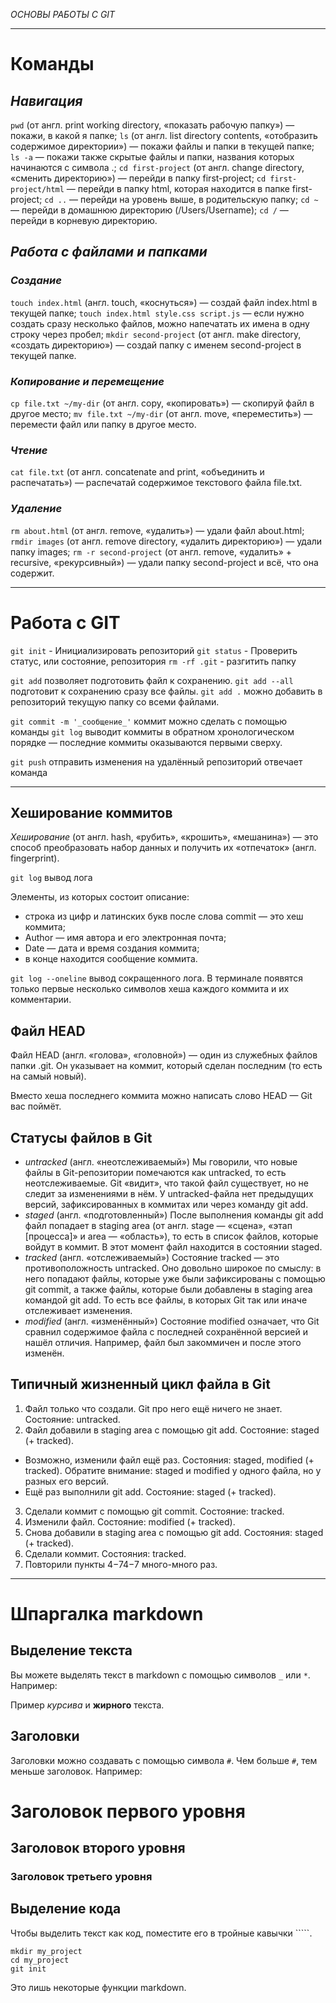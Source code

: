 *_ОСНОВЫ РАБОТЫ С GIT_*
____________________________________

# **Команды**

## _Навигация_

```pwd``` (от англ. print working directory, «показать рабочую папку») — покажи, в какой я папке;
```ls``` (от англ. list directory contents, «отобразить содержимое директории») — покажи файлы и папки в текущей папке;
```ls -a``` — покажи также скрытые файлы и папки, названия которых начинаются с символа .;
```cd first-project``` (от англ. change directory, «сменить директорию») — перейди в папку first-project;
```cd first-project/html``` — перейди в папку html, которая находится в папке first-project;
```cd ..``` — перейди на уровень выше, в родительскую папку;
```cd ~``` — перейди в домашнюю директорию (/Users/Username);
```cd /``` — перейди в корневую директорию.

## _Работа с файлами и папками_

### _Создание_

```touch index.html``` (англ. touch, «коснуться») — создай файл index.html в текущей папке;
```touch index.html style.css script.js``` — если нужно создать сразу несколько файлов, можно напечатать их имена в одну строку через пробел;
```mkdir second-project``` (от англ. make directory, «создать директорию») — создай папку с именем second-project в текущей папке.

### _Копирование и перемещение_

```cp file.txt ~/my-dir``` (от англ. copy, «копировать») — скопируй файл в другое место;
```mv file.txt ~/my-dir``` (от англ. move, «переместить») — перемести файл или папку в другое место.

### _Чтение_

```cat file.txt``` (от англ. concatenate and print, «объединить и распечатать») — распечатай содержимое текстового файла file.txt.

### _Удаление_

```rm about.html``` (от англ. remove, «удалить») — удали файл about.html;
```rmdir images``` (от англ. remove directory, «удалить директорию») — удали папку images;
```rm -r second-project``` (от англ. remove, «удалить» + recursive, «рекурсивный») — удали папку second-project и всё, что она содержит.

____________________________________

# **Работа с GIT**

```git init``` - Инициализировать репозиторий 
```git status``` - Проверить статус, или состояние, репозитория
```rm -rf .git``` - разгитить папку

```git add``` позволяет подготовить файл к сохранению.
```git add --all``` подготовит к сохранению сразу все файлы.
```git add .``` можно добавить в репозиторий текущую папку со всеми файлами.

```git commit -m '_сообщение_'``` коммит можно сделать с помощью команды 
```git log``` выводит коммиты в обратном хронологическом порядке — последние коммиты оказываются первыми сверху.

```git push``` отправить изменения на удалённый репозиторий отвечает команда

____________________________________

## Хеширование коммитов

*Хеширование* (от англ. hash, «рубить», «крошить», «мешанина») — это способ преобразовать набор данных и получить их «отпечаток» (англ. fingerprint).

```git log```  вывод лога

Элементы, из которых состоит описание:
- строка из цифр и латинских букв после слова commit — это хеш коммита;
- Author — имя автора и его электронная почта;
- Date — дата и время создания коммита;
- в конце находится сообщение коммита.

```git log --oneline``` вывод сокращенного лога. В терминале появятся только первые несколько символов хеша каждого коммита и их комментарии.

## Файл HEAD

Файл HEAD (англ. «голова», «головной») — один из служебных файлов папки .git. Он указывает на коммит, который сделан последним (то есть на самый новый).

Вместо хеша последнего коммита можно написать слово HEAD — Git вас поймёт.

## Статусы файлов в Git

- *untracked* (англ. «неотслеживаемый») 
Мы говорили, что новые файлы в Git-репозитории помечаются как untracked, то есть неотслеживаемые. Git «видит», что такой файл существует, но не следит за изменениями в нём. У untracked-файла нет предыдущих версий, зафиксированных в коммитах или через команду git add. 
- *staged* (англ. «подготовленный»)
После выполнения команды git add файл попадает в staging area (от англ. stage — «сцена», «этап [процесса]» и area — «область»), то есть в список файлов, которые войдут в коммит. В этот момент файл находится в состоянии staged.
- *tracked* (англ. «отслеживаемый») 
Состояние tracked — это противоположность untracked. Оно довольно широкое по смыслу: в него попадают файлы, которые уже были зафиксированы с помощью git commit, а также файлы, которые были добавлены в staging area командой git add. То есть все файлы, в которых Git так или иначе отслеживает изменения. 
- *modified* (англ. «изменённый») 
Состояние modified означает, что Git сравнил содержимое файла с последней сохранённой версией и нашёл отличия. Например, файл был закоммичен и после этого изменён. 

## Типичный жизненный цикл файла в Git

1. Файл только что создали. Git про него ещё ничего не знает. Состояние: untracked.
2. Файл добавили в staging area с помощью git add. Состояние: staged (+ tracked). 
- Возможно, изменили файл ещё раз. Состояния: staged, modified (+ tracked). Обратите внимание: staged и modified у одного файла, но у разных его версий.
- Ещё раз выполнили git add. Состояние: staged (+ tracked).
3. Сделали коммит с помощью git commit. Состояние: tracked.
4. Изменили файл. Состояние: modified (+ tracked).
5. Снова добавили в staging area с помощью git add. Состояния: staged (+ tracked).
6. Сделали коммит. Состояния: tracked.
7. Повторили пункты 4−74−7 много-много раз.

____________________________________

# Шпаргалка markdown

## Выделение текста

Вы можете выделять текст в markdown с помощью символов `_` или `*`. Например:

Пример _курсива_ и **жирного** текста.

## Заголовки

Заголовки можно создавать с помощью символа `#`. Чем больше `#`, тем меньше заголовок. Например:

# Заголовок первого уровня
## Заголовок второго уровня
### Заголовок третьего уровня

## Выделение кода

Чтобы выделить текст как код, поместите его в тройные кавычки `````. 

```
mkdir my_project
cd my_project
git init
```
Это лишь некоторые функции markdown. 





